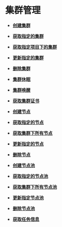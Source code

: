 # 集群管理<a name="cce_02_0092"></a>

 

-   **[创建集群](创建集群.md)**  

-   **[获取指定的集群](获取指定的集群.md)**  

-   **[获取指定项目下的集群](获取指定项目下的集群.md)**  

-   **[更新指定的集群](更新指定的集群.md)**  

-   **[删除集群](删除集群.md)**  

-   **[集群休眠](集群休眠.md)**  

-   **[集群唤醒](集群唤醒.md)**  

-   **[获取集群证书](获取集群证书.md)**  

-   **[创建节点](创建节点.md)**  

-   **[获取指定的节点](获取指定的节点.md)**  

-   **[获取集群下所有节点](获取集群下所有节点.md)**  

-   **[更新指定的节点](更新指定的节点.md)**  

-   **[删除节点](删除节点.md)**  

-   **[创建节点池](创建节点池.md)**  

-   **[获取指定的节点池](获取指定的节点池.md)**  

-   **[获取集群下所有节点池](获取集群下所有节点池.md)**  

-   **[更新指定节点池](更新指定节点池.md)**  

-   **[删除节点池](删除节点池.md)**  

-   **[获取任务信息](获取任务信息.md)**  


